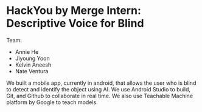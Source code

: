 # HackYou by Merge Intern: Descriptive Voice for Blind #
Team:
* Annie He
* Jiyoung Yoon
* Kelvin Aneesh
* Nate Ventura

We built a mobile app, currently in android, that allows the user who is blind to detect and identify the object using AI. We use Android Studio to build, Git, and Github to collaborate in real time. We also use Teachable Machine platform by Google to teach models. 
